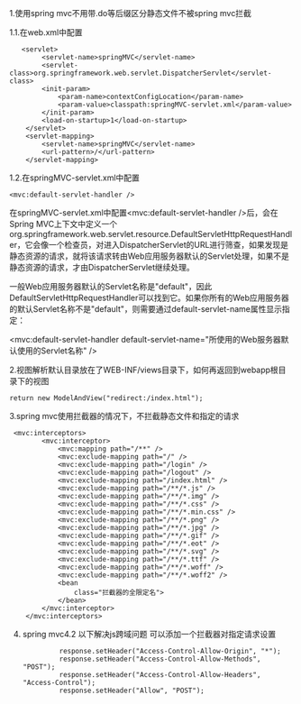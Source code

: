 1.使用spring mvc不用带.do等后缀区分静态文件不被spring mvc拦截

   1.1.在web.xml中配置

	   <servlet>
			<servlet-name>springMVC</servlet-name>
			<servlet-class>org.springframework.web.servlet.DispatcherServlet</servlet-class>
			<init-param>
				<param-name>contextConfigLocation</param-name>
				<param-value>classpath:springMVC-servlet.xml</param-value>
			</init-param>
			<load-on-startup>1</load-on-startup>
		</servlet>
		<servlet-mapping>
			<servlet-name>springMVC</servlet-name>
			<url-pattern>/</url-pattern>
		</servlet-mapping>
   1.2.在springMVC-servlet.xml中配置

    <mvc:default-servlet-handler />
  
在springMVC-servlet.xml中配置<mvc:default-servlet-handler />后，会在Spring MVC上下文中定义一个org.springframework.web.servlet.resource.DefaultServletHttpRequestHandler，它会像一个检查员，对进入DispatcherServlet的URL进行筛查，如果发现是静态资源的请求，就将该请求转由Web应用服务器默认的Servlet处理，如果不是静态资源的请求，才由DispatcherServlet继续处理。

一般Web应用服务器默认的Servlet名称是"default"，因此DefaultServletHttpRequestHandler可以找到它。如果你所有的Web应用服务器的默认Servlet名称不是"default"，则需要通过default-servlet-name属性显示指定：

<mvc:default-servlet-handler default-servlet-name="所使用的Web服务器默认使用的Servlet名称" />

2.视图解析默认目录放在了WEB-INF/views目录下，如何再返回到webapp根目录下的视图


  	return new ModelAndView("redirect:/index.html");

3.spring mvc使用拦截器的情况下，不拦截静态文件和指定的请求

	 <mvc:interceptors>
			<mvc:interceptor>
				<mvc:mapping path="/**" />
				<mvc:exclude-mapping path="/" />
				<mvc:exclude-mapping path="/login" />
				<mvc:exclude-mapping path="/logout" />
				<mvc:exclude-mapping path="/index.html" />
				<mvc:exclude-mapping path="/**/*.js" />
				<mvc:exclude-mapping path="/**/*.img" />
				<mvc:exclude-mapping path="/**/*.css" />
				<mvc:exclude-mapping path="/**/*.min.css" />
				<mvc:exclude-mapping path="/**/*.png" />
				<mvc:exclude-mapping path="/**/*.jpg" />
				<mvc:exclude-mapping path="/**/*.gif" />
				<mvc:exclude-mapping path="/**/*.eot" />
				<mvc:exclude-mapping path="/**/*.svg" />
				<mvc:exclude-mapping path="/**/*.ttf" />
				<mvc:exclude-mapping path="/**/*.woff" />
				<mvc:exclude-mapping path="/**/*.woff2" />
				<bean
					class="拦截器的全限定名">
				</bean>
			</mvc:interceptor>
		</mvc:interceptors>
		
4. spring mvc4.2 以下解决js跨域问题 
          可以添加一个拦截器对指定请求设置

                response.setHeader("Access-Control-Allow-Origin", "*");
                response.setHeader("Access-Control-Allow-Methods", "POST");
                response.setHeader("Access-Control-Allow-Headers", "Access-Control");
                response.setHeader("Allow", "POST");
